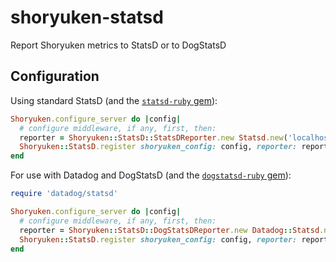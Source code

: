 # shoryuken-statsd

Report Shoryuken metrics to StatsD or to DogStatsD

## Configuration

Using standard StatsD (and the [`statsd-ruby` gem](https://rubygems.org/gems/statsd-ruby/versions/1.4.0)):

```ruby
Shoryuken.configure_server do |config|
  # configure middleware, if any, first, then:
  reporter = Shoryuken::StatsD::StatsDReporter.new Statsd.new('localhost', 9125)
  Shoryuken::StatsD.register shoryuken_config: config, reporter: reporter
end
```

For use with Datadog and DogStatsD (and the [`dogstatsd-ruby` gem](https://rubygems.org/gems/dogstatsd-ruby/versions/1.5.0)):

```ruby
require 'datadog/statsd'

Shoryuken.configure_server do |config|
  # configure middleware, if any, first, then:
  reporter = Shoryuken::StatsD::DogStatsDReporter.new Datadog::Statsd.new('localhost', 8125)
  Shoryuken::StatsD.register shoryuken_config: config, reporter: reporter
end
```
